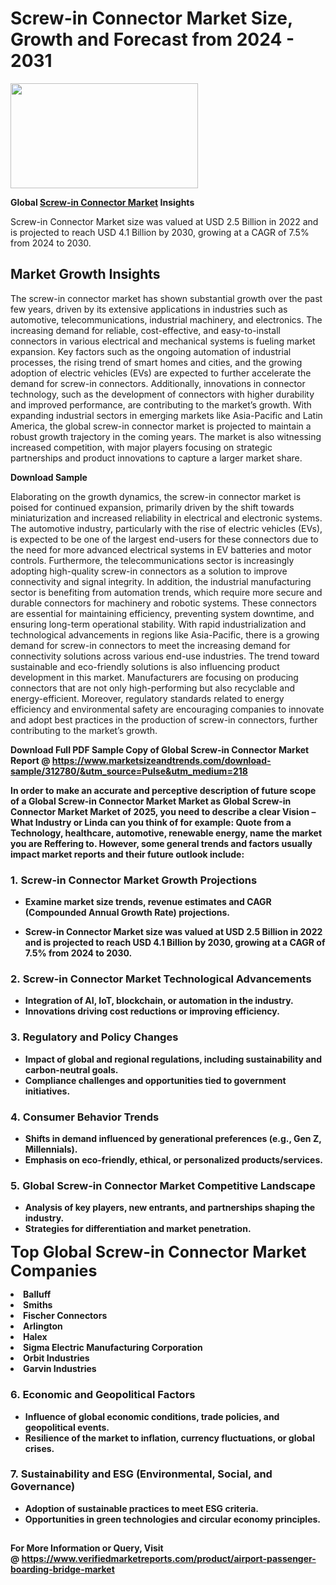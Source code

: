 <H1>Screw-in Connector Market Size, Growth and Forecast from 2024 - 2031</H1><img class="aligncenter size-medium wp-image-584254" src="https://thirdeyenews.in/wp-content/uploads/2024/09/Global-Market-Research-300x168.jpeg" alt="" width="300" height="168" /><p><strong>Global&nbsp;<a href="https://www.marketsizeandtrends.com/download-sample/312780/&amp;utm_source=Pulse&amp;utm_medium=218">Screw-in Connector Market</a> Insights</strong></p><p>Screw-in Connector Market size was valued at USD 2.5 Billion in 2022 and is projected to reach USD 4.1 Billion by 2030, growing at a CAGR of 7.5% from 2024 to 2030.</p><p><h2>Market Growth Insights</h2> <p>The screw-in connector market has shown substantial growth over the past few years, driven by its extensive applications in industries such as automotive, telecommunications, industrial machinery, and electronics. The increasing demand for reliable, cost-effective, and easy-to-install connectors in various electrical and mechanical systems is fueling market expansion. Key factors such as the ongoing automation of industrial processes, the rising trend of smart homes and cities, and the growing adoption of electric vehicles (EVs) are expected to further accelerate the demand for screw-in connectors. Additionally, innovations in connector technology, such as the development of connectors with higher durability and improved performance, are contributing to the market’s growth. With expanding industrial sectors in emerging markets like Asia-Pacific and Latin America, the global screw-in connector market is projected to maintain a robust growth trajectory in the coming years. The market is also witnessing increased competition, with major players focusing on strategic partnerships and product innovations to capture a larger market share.</p> <p><strong>Download Sample</strong></p> <p>Elaborating on the growth dynamics, the screw-in connector market is poised for continued expansion, primarily driven by the shift towards miniaturization and increased reliability in electrical and electronic systems. The automotive industry, particularly with the rise of electric vehicles (EVs), is expected to be one of the largest end-users for these connectors due to the need for more advanced electrical systems in EV batteries and motor controls. Furthermore, the telecommunications sector is increasingly adopting high-quality screw-in connectors as a solution to improve connectivity and signal integrity. In addition, the industrial manufacturing sector is benefiting from automation trends, which require more secure and durable connectors for machinery and robotic systems. These connectors are essential for maintaining efficiency, preventing system downtime, and ensuring long-term operational stability. With rapid industrialization and technological advancements in regions like Asia-Pacific, there is a growing demand for screw-in connectors to meet the increasing demand for connectivity solutions across various end-use industries. The trend toward sustainable and eco-friendly solutions is also influencing product development in this market. Manufacturers are focusing on producing connectors that are not only high-performing but also recyclable and energy-efficient. Moreover, regulatory standards related to energy efficiency and environmental safety are encouraging companies to innovate and adopt best practices in the production of screw-in connectors, further contributing to the market’s growth.</p> <p><strong></p><p><span class=""><strong>Download Full PDF Sample Copy of Global Screw-in Connector Market Report</strong> @ <a href="https://www.marketsizeandtrends.com/download-sample/312780/&amp;utm_source=Pulse&amp;utm_medium=218" target="_blank">https://www.marketsizeandtrends.com/download-sample/312780/&amp;utm_source=Pulse&amp;utm_medium=218</a></span></p><p>In order to make an accurate and perceptive description of future scope of a Global&nbsp;Screw-in Connector Market Market as Global&nbsp;Screw-in Connector Market Market of 2025, you need to describe a clear Vision &ndash; What Industry or Linda can you think of for example: Quote from a Technology, healthcare, automotive, renewable energy, name the market you are Reffering to. However, some general trends and factors usually impact market reports and their future outlook include:</p><h3>1.&nbsp;<strong>Screw-in Connector Market Growth Projections</strong></h3><ul><li>Examine market size trends, revenue estimates and CAGR (Compounded Annual Growth Rate) projections.</li><li><p>Screw-in Connector Market size was valued at USD 2.5 Billion in 2022 and is projected to reach USD 4.1 Billion by 2030, growing at a CAGR of 7.5% from 2024 to 2030.</p></li></ul><h3>2.&nbsp;<strong>Screw-in Connector Market Technological Advancements</strong></h3><ul><li>Integration of AI, IoT, blockchain, or automation in the industry.</li><li>Innovations driving cost reductions or improving efficiency.</li></ul><h3>3.&nbsp;<strong>Regulatory and Policy Changes</strong></h3><ul><li>Impact of global and regional regulations, including sustainability and carbon-neutral goals.</li><li>Compliance challenges and opportunities tied to government initiatives.</li></ul><h3>4.&nbsp;<strong>Consumer Behavior Trends</strong></h3><ul><li>Shifts in demand influenced by generational preferences (e.g., Gen Z, Millennials).</li><li>Emphasis on eco-friendly, ethical, or personalized products/services.</li></ul><h3>5.&nbsp;<strong>Global Screw-in Connector Market Competitive Landscape</strong></h3><ul><li>Analysis of key players, new entrants, and partnerships shaping the industry.</li><li>Strategies for differentiation and market penetration.</li></ul><p data-pm-slice="1 1 []"><span style="color: inherit; font-family: inherit; font-size: 25px;">Top Global Screw-in Connector Market Companies</span></p><div class="" data-test-id=""><p><li>Balluff</li><li> Smiths</li><li> Fischer Connectors</li><li> Arlington</li><li> Halex</li><li> Sigma Electric Manufacturing Corporation</li><li> Orbit Industries</li><li> Garvin Industries</li></p></div><h3>6.&nbsp;<strong>Economic and Geopolitical Factors</strong></h3><ul><li>Influence of global economic conditions, trade policies, and geopolitical events.</li><li>Resilience of the market to inflation, currency fluctuations, or global crises.</li></ul><h3>7.&nbsp;<strong>Sustainability and ESG (Environmental, Social, and Governance)</strong></h3><ul><li>Adoption of sustainable practices to meet ESG criteria.</li><li>Opportunities in green technologies and circular economy principles.</li></ul><h2><strong style="font-size: 14px;">For More Information or Query, Visit @&nbsp;</strong><a style="background-color: #ffffff; font-size: 14px;" href="https://www.marketsizeandtrends.com/report/screw-in-connector-market/" target="_blank">https://www.verifiedmarketreports.com/product/airport-passenger-boarding-bridge-market</a></h2>
